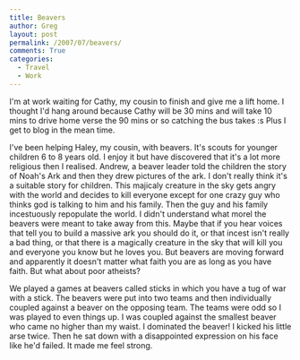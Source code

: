 ```yaml
---
title: Beavers
author: Greg
layout: post
permalink: /2007/07/beavers/
comments: True
categories:
  - Travel
  - Work
---
```

I'm at work waiting for Cathy, my cousin to finish and give me a lift home. I thought I'd hang around because Cathy will be 30 mins and will take 10 mins to drive home verse the 90 mins or so catching the bus takes :s Plus I get to blog in the mean time. 

I've been helping Haley, my cousin, with beavers. It's scouts for younger children 6 to 8 years old. I enjoy it but have discovered that it's a lot more religious then I realised. Andrew, a beaver leader told the children the story of Noah's Ark and then they drew pictures of the ark. I don't really think it's a suitable story for children. This majicaly creature in the sky gets angry with the world and decides to kill everyone except for one crazy guy who thinks god is talking to him and his family. Then the guy and his family incestuously repopulate the world. I didn't understand what morel the beavers were meant to take away from this. Maybe that if you hear voices that tell you to build a massive ark you should do it, or that incest isn't really a bad thing, or that there is a magically creature in the sky that will kill you and everyone you know but he loves you. But beavers are moving forward and apparently it doesn't matter what faith you are as long as you have faith. But what about poor atheists?

We played a games at beavers called sticks in which you have a tug of war with a stick. The beavers were put into two teams and then individually coupled against a beaver on the opposing team. The teams were odd so I was played to even things up. I was coupled against the smallest beaver who came no higher than my waist. I dominated the beaver! I kicked his little arse twice. Then he sat down with a disappointed expression on his face like he'd failed. It made me feel strong.